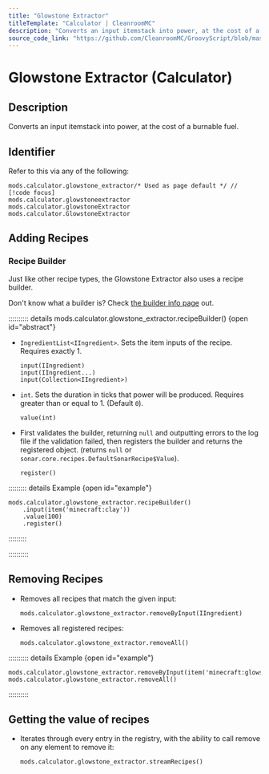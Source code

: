 ```yaml
---
title: "Glowstone Extractor"
titleTemplate: "Calculator | CleanroomMC"
description: "Converts an input itemstack into power, at the cost of a burnable fuel."
source_code_link: "https://github.com/CleanroomMC/GroovyScript/blob/master/src/main/java/com/cleanroommc/groovyscript/compat/mods/calculator/GlowstoneExtractor.java"
---
```


# Glowstone Extractor (Calculator)

## Description

Converts an input itemstack into power, at the cost of a burnable fuel.

## Identifier

Refer to this via any of the following:

```groovy:no-line-numbers {1}
mods.calculator.glowstone_extractor/* Used as page default */ // [!code focus]
mods.calculator.glowstoneextractor
mods.calculator.glowstoneExtractor
mods.calculator.GlowstoneExtractor
```


## Adding Recipes

### Recipe Builder

Just like other recipe types, the Glowstone Extractor also uses a recipe builder.

Don't know what a builder is? Check [the builder info page](../../introduction/builder.md) out.

:::::::::: details mods.calculator.glowstone_extractor.recipeBuilder() {open id="abstract"}
- `IngredientList<IIngredient>`. Sets the item inputs of the recipe. Requires exactly 1.

    ```groovy:no-line-numbers
    input(IIngredient)
    input(IIngredient...)
    input(Collection<IIngredient>)
    ```

- `int`. Sets the duration in ticks that power will be produced. Requires greater than or equal to 1. (Default `0`).

    ```groovy:no-line-numbers
    value(int)
    ```

- First validates the builder, returning `null` and outputting errors to the log file if the validation failed, then registers the builder and returns the registered object. (returns `null` or `sonar.core.recipes.DefaultSonarRecipe$Value`).

    ```groovy:no-line-numbers
    register()
    ```

::::::::: details Example {open id="example"}
```groovy:no-line-numbers
mods.calculator.glowstone_extractor.recipeBuilder()
    .input(item('minecraft:clay'))
    .value(100)
    .register()
```

:::::::::

::::::::::

## Removing Recipes

- Removes all recipes that match the given input:

    ```groovy:no-line-numbers
    mods.calculator.glowstone_extractor.removeByInput(IIngredient)
    ```

- Removes all registered recipes:

    ```groovy:no-line-numbers
    mods.calculator.glowstone_extractor.removeAll()
    ```

:::::::::: details Example {open id="example"}
```groovy:no-line-numbers
mods.calculator.glowstone_extractor.removeByInput(item('minecraft:glowstone'))
mods.calculator.glowstone_extractor.removeAll()
```

::::::::::

## Getting the value of recipes

- Iterates through every entry in the registry, with the ability to call remove on any element to remove it:

    ```groovy:no-line-numbers
    mods.calculator.glowstone_extractor.streamRecipes()
    ```
